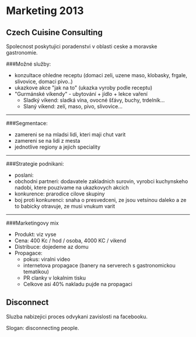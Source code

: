 Marketing 2013
==============

Czech Cuisine Consulting
------------------------
Spolecnost poskytujici poradenstvi v oblasti ceske a moravske gastronomie.

###Možné služby:
* konzultace ohledne receptu (domaci zeli, uzene maso, klobasky, frgale, slivovice, domaci pivo..)
* ukazkove akce "jak na to" (ukazka vyroby podle receptu)
* "Gurmánské víkendy" - ubytování + jídlo + lekce vaření
  * Sladký víkend: sladká vína, ovocné šťávy, buchy, trdelník...
  * Slaný víkend: zelí, maso, pivo, slivovice...

***
###Segmentace:
* zamereni se na mladsi lidi, kteri maji chut varit
* zamereni se na lidi z mesta
* jednotlive regiony a jejich speciality

***
###Strategie podnikani:
* poslani:
* obchodni partneri: dodavatele zakladnich surovin, vyrobci kuchynskeho nadobi, ktere pouzivame na ukazkovych akcich
* konkurence: prarodice cilove skupiny
* boj proti konkurenci: snaha o presvedceni, ze jsou vetsinou daleko a ze to babicky otravuje, ze musi vnukum varit

***
###Marketingovy mix
* Produkt: viz vyse
* Cena:	400 Kc / hod / osoba, 4000 KC / vikend
* Distribuce: dojedeme az domu
* Propagace:
  * pokus: viralni video
  * internetova propagace (banery na serverech s gastronomickou tematikou)
  * PR clanky v lokalnim tisku
  * Celkove asi 40% nakladu pujde na propagaci



Disconnect
----------
Sluzba nabizejici proces odvykani zavislosti na facebooku.

Slogan: disconnecting people.
